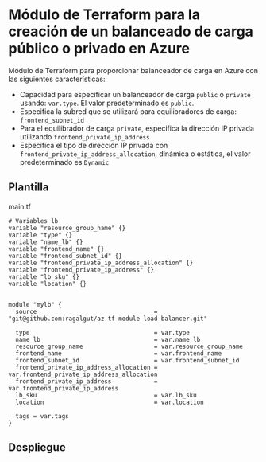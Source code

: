 # Módulo de Terraform para la creación de un balanceado de carga público o privado en Azure

Módulo de Terraform para proporcionar balanceador de carga en Azure con las siguientes características:

- Capacidad para especificar un balanceador de carga ```public``` o ```private``` usando: ```var.type```. El valor predeterminado es ```public```.
- Especifica la subred que se utilizará para equilibradores de carga: ```frontend_subnet_id```
- Para el equilibrador de carga ```private```, especifica la dirección IP privada utilizando ```frontend_private_ip_address```
- Especifica el tipo de dirección IP privada con ```frontend_private_ip_address_allocation```, dinámica o estática, el valor predeterminado es ```Dynamic```

## Plantilla

main.tf

```
# Variables lb
variable "resource_group_name" {}
variable "type" {}
variable "name_lb" {}
variable "frontend_name" {}
variable "frontend_subnet_id" {}
variable "frontend_private_ip_address_allocation" {}
variable "frontend_private_ip_address" {}
variable "lb_sku" {}
variable "location" {}


module "mylb" {
  source                                 = "git@github.com:ragalgut/az-tf-module-load-balancer.git"

  type                                   = var.type
  name_lb                                = var.name_lb
  resource_group_name                    = var.resource_group_name
  frontend_name                          = var.frontend_name
  frontend_subnet_id                     = var.frontend_subnet_id
  frontend_private_ip_address_allocation = var.frontend_private_ip_address_allocation
  frontend_private_ip_address            = var.frontend_private_ip_address
  lb_sku                                 = var.lb_sku
  location                               = var.location

  tags = var.tags
}
```

## Despliegue